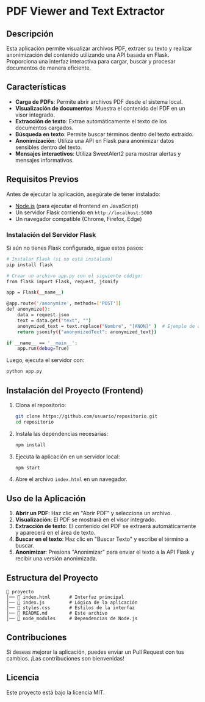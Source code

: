 
# PDF Viewer and Text Extractor

## Descripción
Esta aplicación permite visualizar archivos PDF, extraer su texto y realizar anonimización del contenido utilizando una API basada en Flask. Proporciona una interfaz interactiva para cargar, buscar y procesar documentos de manera eficiente.

## Características
- **Carga de PDFs**: Permite abrir archivos PDF desde el sistema local.
- **Visualización de documentos**: Muestra el contenido del PDF en un visor integrado.
- **Extracción de texto**: Extrae automáticamente el texto de los documentos cargados.
- **Búsqueda en texto**: Permite buscar términos dentro del texto extraído.
- **Anonimización**: Utiliza una API en Flask para anonimizar datos sensibles dentro del texto.
- **Mensajes interactivos**: Utiliza SweetAlert2 para mostrar alertas y mensajes informativos.

## Requisitos Previos
Antes de ejecutar la aplicación, asegúrate de tener instalado:
- [Node.js](https://nodejs.org/) (para ejecutar el frontend en JavaScript)
- Un servidor Flask corriendo en `http://localhost:5000`
- Un navegador compatible (Chrome, Firefox, Edge)

### Instalación del Servidor Flask
Si aún no tienes Flask configurado, sigue estos pasos:
```sh
# Instalar Flask (si no está instalado)
pip install flask

# Crear un archivo app.py con el siguiente código:
from flask import Flask, request, jsonify

app = Flask(__name__)

@app.route('/anonymize', methods=['POST'])
def anonymize():
    data = request.json
    text = data.get("text", "")
    anonymized_text = text.replace("Nombre", "[ANON]" )  # Ejemplo de anonimización
    return jsonify({"anonymizedText": anonymized_text})

if __name__ == '__main__':
    app.run(debug=True)
```

Luego, ejecuta el servidor con:
```sh
python app.py
```

## Instalación del Proyecto (Frontend)
1. Clona el repositorio:
   ```sh
   git clone https://github.com/usuario/repositorio.git
   cd repositorio
   ```
2. Instala las dependencias necesarias:
   ```sh
   npm install
   ```
3. Ejecuta la aplicación en un servidor local:
   ```sh
   npm start
   ```
4. Abre el archivo `index.html` en un navegador.

## Uso de la Aplicación
1. **Abrir un PDF**: Haz clic en "Abrir PDF" y selecciona un archivo.
2. **Visualización**: El PDF se mostrará en el visor integrado.
3. **Extracción de texto**: El contenido del PDF se extraerá automáticamente y aparecerá en el área de texto.
4. **Buscar en el texto**: Haz clic en "Buscar Texto" y escribe el término a buscar.
5. **Anonimizar**: Presiona "Anonimizar" para enviar el texto a la API Flask y recibir una versión anonimizada.

## Estructura del Proyecto
```
📂 proyecto
│── 📄 index.html       # Interfaz principal
│── 📄 index.js         # Lógica de la aplicación
│── 📄 styles.css       # Estilos de la interfaz
│── 📄 README.md        # Este archivo
│── 📂 node_modules     # Dependencias de Node.js
```

## Contribuciones
Si deseas mejorar la aplicación, puedes enviar un Pull Request con tus cambios. ¡Las contribuciones son bienvenidas!

## Licencia
Este proyecto está bajo la licencia MIT.

